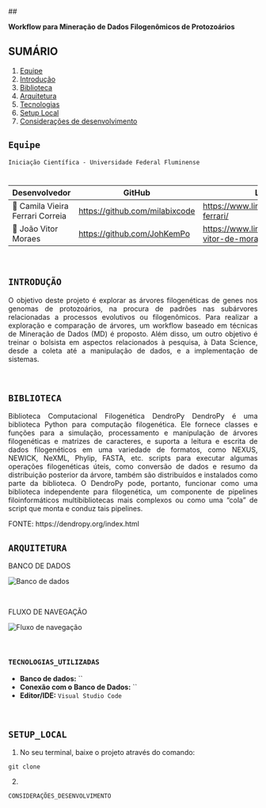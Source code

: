 ##<p align="justify">**Workflow para Mineração de Dados Filogenômicos de Protozoários**</p>

## SUMÁRIO

1. [Equipe](#Equipe)
2. [Introdução](#INTRODUÇÃO)
3. [Biblioteca](#BIBLIOTECA_UTILIZADA)
4. [Arquitetura](#ARQUITETURA)
5. [Tecnologias](#TECNOLOGIAS_UTILIZADAS)
6. [Setup Local](#SETUP_LOCAL)
7. [Considerações de desenvolvimento](#CONSIDERAÇÕES_DESENVOLVIMENTO)

## ``Equipe``

``Iniciação Científica - Universidade Federal Fluminense``
#  
|     Desenvolvedor              |           GitHub             |       LinkedIn     |
|--------------------------------|------------------------------|--------------------|
|👤 Camila Vieira Ferrari Correia|https://github.com/milabixcode|https://www.linkedin.com/in/camila-ferrari/|
|👤 João Vitor Moraes            |https://github.com/JohKemPo   |https://www.linkedin.com/in/joao-vitor-de-moraes/|


<br>

## ``INTRODUÇÃO``

<p align="justify">O objetivo deste projeto é explorar as árvores filogenéticas de genes nos genomas de protozoários, na procura de padrões nas subárvores relacionadas a processos evolutivos ou filogenômicos. Para realizar a exploração e comparação de árvores, um workflow baseado em técnicas de Mineração de Dados (MD) é proposto. Além disso, um outro objetivo é treinar o bolsista em aspectos relacionados à pesquisa, à Data Science, desde a coleta até a manipulação de dados, e a implementação de sistemas.</p>

<br>

## ``BIBLIOTECA``
<p align="justify">Biblioteca Computacional Filogenética DendroPy 
DendroPy é uma biblioteca Python para computação filogenética. Ele fornece classes e funções para a simulação, processamento e manipulação de árvores filogenéticas e matrizes de caracteres, e suporta a leitura e escrita de dados filogenéticos em uma variedade de formatos, como NEXUS, NEWICK, NeXML, Phylip, FASTA, etc. scripts para executar algumas operações filogenéticas úteis, como conversão de dados e resumo da distribuição posterior da árvore, também são distribuídos e instalados como parte da biblioteca. O DendroPy pode, portanto, funcionar como uma biblioteca independente para filogenética, um componente de pipelines filoinformáticos multibibliotecas mais complexos ou como uma “cola” de script que monta e conduz tais pipelines.</p>
FONTE: https://dendropy.org/index.html

<br>

## ``ARQUITETURA``
BANCO DE DADOS

![Banco de dados]()

<br>

FLUXO DE NAVEGAÇÃO

![Fluxo de navegação]()

<br>

### ``TECNOLOGIAS_UTILIZADAS``


* **Banco de dados:** ``
* **Conexão com o Banco de Dados:** ``
* **Editor/IDE:** `Visual Studio Code`

<br>

## ``SETUP_LOCAL``


1. No seu terminal, baixe o projeto através do comando:
```
git clone
```
2.

``CONSIDERAÇÕES_DESENVOLVIMENTO``

